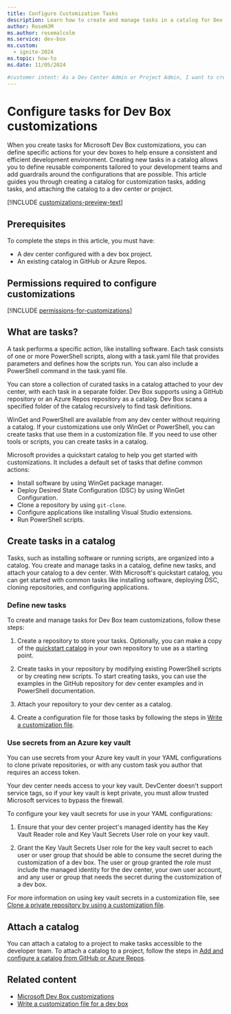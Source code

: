 ```yaml
---
title: Configure Customization Tasks
description: Learn how to create and manage tasks in a catalog for Dev Box team customizations, including adding tasks and attaching the catalog to a project.
author: RoseHJM
ms.author: rosemalcolm
ms.service: dev-box
ms.custom:
  - ignite-2024
ms.topic: how-to
ms.date: 11/05/2024

#customer intent: As a Dev Center Admin or Project Admin, I want to create additional tasks in a catalog so that I can create a specific customization in a customization or image definition file.
---
```


# Configure tasks for Dev Box customizations

When you create tasks for Microsoft Dev Box customizations, you can define specific actions for your dev boxes to help ensure a consistent and efficient development environment. Creating new tasks in a catalog allows you to define reusable components tailored to your development teams and add guardrails around the configurations that are possible. This article guides you through creating a catalog for customization tasks, adding tasks, and attaching the catalog to a dev center or project.

[!INCLUDE [customizations-preview-text](includes/customizations-preview-text.md)]

## Prerequisites

To complete the steps in this article, you must have:

- A dev center configured with a dev box project.
- An existing catalog in GitHub or Azure Repos.

## Permissions required to configure customizations
  
[!INCLUDE [permissions-for-customizations](includes/permissions-for-customizations.md)]

## What are tasks?

A task performs a specific action, like installing software. Each task consists of one or more PowerShell scripts, along with a task.yaml file that provides parameters and defines how the scripts run. You can also include a PowerShell command in the task.yaml file.

You can store a collection of curated tasks in a catalog attached to your dev center, with each task in a separate folder. Dev Box supports using a GitHub repository or an Azure Repos repository as a catalog. Dev Box scans a specified folder of the catalog recursively to find task definitions.

WinGet and PowerShell are available from any dev center without requiring a catalog. If your customizations use only WinGet or PowerShell, you can create tasks that use them in a customization file. If you need to use other tools or scripts, you can create tasks in a catalog.

Microsoft provides a quickstart catalog to help you get started with customizations. It includes a default set of tasks that define common actions:

- Install software by using WinGet package manager.
- Deploy Desired State Configuration (DSC) by using WinGet Configuration.
- Clone a repository by using `git-clone`.
- Configure applications like installing Visual Studio extensions.
- Run PowerShell scripts.

## Create tasks in a catalog

Tasks, such as installing software or running scripts, are organized into a catalog. You create and manage tasks in a catalog, define new tasks, and attach your catalog to a dev center. With Microsoft's quickstart catalog, you can get started with common tasks like installing software, deploying DSC, cloning repositories, and configuring applications.

### Define new tasks

To create and manage tasks for Dev Box team customizations, follow these steps:

1. Create a repository to store your tasks. Optionally, you can make a copy of the [quickstart catalog](https://github.com/microsoft/devcenter-catalog) in your own repository to use as a starting point.

1. Create tasks in your repository by modifying existing PowerShell scripts or by creating new scripts. To start creating tasks, you can use the examples in the GitHub repository for dev center examples and in PowerShell documentation.

1. Attach your repository to your dev center as a catalog.

1. Create a configuration file for those tasks by following the steps in [Write a customization file](./how-to-write-customization-file.md).

### Use secrets from an Azure key vault

You can use secrets from your Azure key vault in your YAML configurations to clone private repositories, or with any custom task you author that requires an access token.

Your dev center needs access to your key vault. DevCenter doesn't support service tags, so if your key vault is kept private, you must allow trusted Microsoft services to bypass the firewall.

To configure your key vault secrets for use in your YAML configurations:

1. Ensure that your dev center project's managed identity has the Key Vault Reader role and Key Vault Secrets User role on your key vault.

1. Grant the Key Vault Secrets User role for the key vault secret to each user or user group that should be able to consume the secret during the customization of a dev box. The user or group granted the role must include the managed identity for the dev center, your own user account, and any user or group that needs the secret during the customization of a dev box.

For more information on using key vault secrets in a customization file, see [Clone a private repository by using a customization file](how-to-customizations-connect-resource-repository.md#use-key-vault-secrets-in-customization-files).

## Attach a catalog

You can attach a catalog to a project to make tasks accessible to the developer team. To attach a catalog to a project, follow the steps in [Add and configure a catalog from GitHub or Azure Repos](../deployment-environments/how-to-configure-catalog.md).

## Related content

- [Microsoft Dev Box customizations](concept-what-are-dev-box-customizations.md)
- [Write a customization file for a dev box](./how-to-write-customization-file.md)
